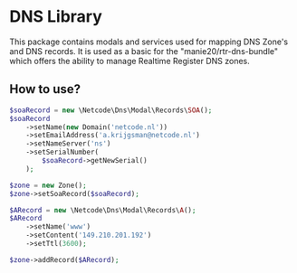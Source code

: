 DNS Library
==============
This package contains modals and services used for mapping DNS Zone's and DNS records.
It is used as a basic for the "manie20/rtr-dns-bundle" which offers the ability to manage Realtime Register DNS zones.

How to use?
--------------

```php
$soaRecord = new \Netcode\Dns\Modal\Records\SOA();
$soaRecord
    ->setName(new Domain('netcode.nl'))
    ->setEmailAddress('a.krijgsman@netcode.nl')
    ->setNameServer('ns')
    ->setSerialNumber(
        $soaRecord->getNewSerial()
    );

$zone = new Zone();
$zone->setSoaRecord($soaRecord);

$ARecord = new \Netcode\Dns\Modal\Records\A();
$ARecord
    ->setName('www')
    ->setContent('149.210.201.192')
    ->setTtl(3600);

$zone->addRecord($ARecord);
```